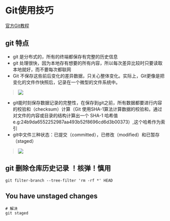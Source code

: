 # Git使用技巧
[官方Git教程](http://www.git-scm.com/book/zh/v1/)

## git 特点
- git 是分布式的，所有的终端都保存有完整的历史信息
- git 处理很快，因为本地存有想要的所有内容，所以每次差异比较时只要读取本地就好，而不要每次都联网
- Git 不保存这些前后变化的差异数据，只关心整体变化。实际上，Git更像是把变化的文件作快照后，记录在一个微型的文件系统中。

> ![](http://www.git-scm.com/figures/18333fig0105-tn.png)

- git能时刻保存数据记录的完整性，在保存到git之前，所有数据都要进行内容的校验和（checksum）计算（Git 使用SHA-1算法计算数据的校验和，通过对文件的内容或目录的结构计算出一个 SHA-1 哈希值 e.g:24b9da6552252987aa493b52f8696cd6d3b00373）,这个哈希作为索引
- git中文件三种状态：已提交（committed），已修改（modified）和已暂存（staged）
> ![](http://www.git-scm.com/figures/18333fig0106-tn.png)

## git 删除仓库历史记录 ！核弹！慎用
```
git filter-branch --tree-filter 'rm -rf *' HEAD
```
## You have unstaged changes
```
# 解决
git staged
```